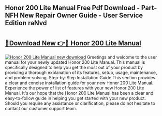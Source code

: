 ## Honor 200 Lite Manual Free Pdf Download - Part-NFH New Repair Owner Guide - User Service Edition raNvd

# <h2><a href="http://cf17604.oget.top/?id=Honor+200+Lite+Manual">🔗Download New 👉🔴 Honor 200 Lite Manual</a></h2>

[![Honor 200 Lite Manual new download](https://i.imgur.com/5g1atiW.png)](http://cf17604.oget.top/?id=Honor+200+Lite+Manual)
Greetings and welcome to the user manual for your newly updated Honor 200 Lite Manual. This manual is specifically designed to help you get the most out of your product by providing a thorough explanation of its features, setup, usage, maintenance, and problem-solving. Step-by-Step Installation Guide This section provides a clear and concise installation guide for your new Honor 200 Lite Manual. Experience the power of list of features with your new Honor 200 Lite Manual. It's our hope that the Honor 200 Lite Manual has been a clear and easy-to-follow guide in helping you get started with your new product. Should you require any assistance or clarification, please do not hesitate to contact our customer support team.
